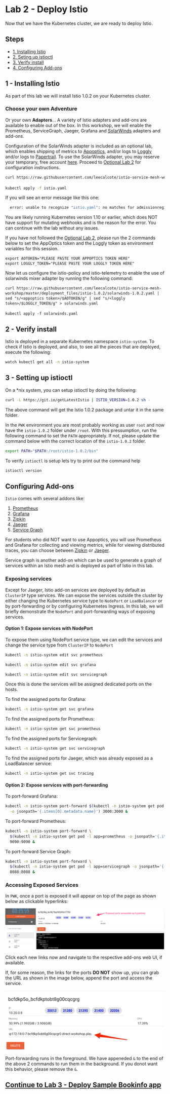 # Lab 2 - Deploy Istio

Now that we have the Kubernetes cluster, we are ready to deploy Istio.

## Steps

* [1. Installing Istio](#1)
* [2. Seting up istioctl](#2)
* [3. Verify install](#3)
* [4. Configuring Add-ons](#4)

## <a name="1"></a> 1 - Installing Istio
As part of this lab we will install Istio 1.0.2 on your Kubernetes cluster.

### Choose your own Adventure
Or your own **Adapters**...
A variety of Istio adapters and add-ons are available to enable out of the box. In this workshop, we will enable the Prometheus, ServiceGraph, Jaeger, Grafana and [SolarWinds](https://github.com/solarwinds/istio-adapter) adapters and add-ons. 

Configuration of the SolarWinds adapter is included as an optional lab, which enables shipping of metrics to [Appoptics](https://www.appoptics.com/), and/or logs to [Loggly](https://www.loggly.com/) and/or logs to [Papertrail](https://papertrailapp.com). To use the SolarWinds adapter, you may reserve your temporary, free account [here](https://docs.google.com/spreadsheets/d/1Rnqje4oQEQeaQRG24ApgdIzn8A2Pa3j5kzbm13_bJLA/edit). Proceed to [Optional Lab 2](optional.md) for configuration instructions.

```sh
curl https://raw.githubusercontent.com/leecalcote/istio-service-mesh-workshop/master/deployment_files/istio-1.0.2/istio-solarwinds-1.0.2.yaml > istio.yaml

kubectl apply -f istio.yaml
```

If you will see an error message like this one:
```sh
  error: unable to recognize "istio.yaml": no matches for admissionregistration.k8s.io/, Kind=MutatingWebhookConfiguration
```

You are likely running Kubernetes version 1.10 or earlier, which does NOT have support for mutating webhooks and is the reason for the error. You can continue with the lab without any issues.


If you have not followed the [Optional Lab 2](optional.md), please run the 2 commands below to set the AppOptics token and the Loggly token as environment variables for this session.
```
export AOTOKEN="PLEASE PASTE YOUR APPOPTICS TOKEN HERE"
export LOGGLY_TOKEN="PLEASE PASTE YOUR LOGGLY TOKEN HERE"
```

Now let us configure the istio-policy and istio-telemetry to enable the use of solarwinds mixer adapter by running the following command:

```
curl https://raw.githubusercontent.com/leecalcote/istio-service-mesh-workshop/master/deployment_files/istio-1.0.2/solarwinds-1.0.2.yaml | sed "s/<appoptics token>/$AOTOKEN/g" | sed "s/<loggly token>/$LOGGLY_TOKEN/g" > solarwinds.yaml 

kubectl apply -f solarwinds.yaml
```


## <a name="2"></a> 2 - Verify install

Istio is deployed in a separate Kubernetes namespace `istio-system`. To check if Istio is deployed, and also, to see all the pieces that are deployed, execute the following:

```sh
watch kubectl get all -n istio-system
```

## <a name="3"></a> 3 - Setting up istioctl
On a *nix system, you can setup istioctl by doing the following: 

```sh
curl -L https://git.io/getLatestIstio | ISTIO_VERSION=1.0.2 sh -
```
The above command will get the Istio 1.0.2 package and untar it in the same folder.

In the `PWK` environment you are most probably working as user `root` and now have the `istio-1.0.2` folder under `/root`. With this pressumption, run the following command to set the `PATH` appropriately. If not, please update the command below with the correct location of the `istio-1.0.2` folder.

```sh
export PATH="$PATH:/root/istio-1.0.2/bin"
```

To verify `istioctl` is setup lets try to print out the command help
```sh
istioctl version
```

## Configuring Add-ons

`Istio` comes with several addons like:
  1. [Prometheus](https://prometheus.io/)
  2. [Grafana](https://grafana.com/)
  3. [Zipkin](https://zipkin.io/)
  4. [Jaeger](https://www.jaegertracing.io/)
  5. [Service Graph](https://istio.io/docs/tasks/telemetry/servicegraph/)

For students who did NOT want to use Appoptics, you will use Prometheus and Grafana for collecting and viewing metrics, while for viewing distributed traces, you can choose between [Zipkin](https://zipkin.io/) or [Jaeger](https://www.jaegertracing.io/).

Service graph is another add-on which can be used to generate a graph of services within an Istio mesh and is deployed as part of Istio in this lab.

### Exposing services

Except for Jaeger, Istio add-on services are deployed by default as `ClusterIP` type services. We can expose the services outside the cluster by either changing the Kubernetes service type to `NodePort` or `LoadBalancer` or by port-forwarding or by configuring Kubernetes Ingress. In this lab, we will briefly demonstrate the `NodePort` and port-forwarding ways of exposing services.

#### Option 1: Expose services with NodePort
To expose them using NodePort service type, we can edit the services and change the service type from `ClusterIP` to `NodePort`

```sh
kubectl -n istio-system edit svc prometheus
```

```sh
kubectl -n istio-system edit svc grafana
```

```sh
kubectl -n istio-system edit svc servicegraph
```

Once this is done the services will be assigned dedicated ports on the hosts. 

To find the assigned ports for Grafana:
```sh
kubectl -n istio-system get svc grafana
```

To find the assigned ports for Prometheus:
```sh
kubectl -n istio-system get svc prometheus
```

To find the assigned ports for Servicegraph:
```sh
kubectl -n istio-system get svc servicegraph
```

To find the assigned ports for Jaeger, which was already exposed as a LoadBalancer service:
```sh
kubectl -n istio-system get svc tracing
```

#### Option 2: Expose services with port-forwarding
To port-forward Grafana:
```sh
kubectl -n istio-system port-forward $(kubectl -n istio-system get pod -l app=grafana \
  -o jsonpath='{.items[0].metadata.name}') 3000:3000 &
```

To port-forward Prometheus:
```sh
kubectl -n istio-system port-forward \
  $(kubectl -n istio-system get pod -l app=prometheus -o jsonpath='{.items[0].metadata.name}') \
  9090:9090 &
```

To port-forward Service Graph:
```sh
kubectl -n istio-system port-forward \
  $(kubectl -n istio-system get pod -l app=servicegraph -o jsonpath='{.items[0].metadata.name}') \
  8088:8088 &
```

### Accessing Exposed Services

In `PWK`, once a port is exposed it will appear on top of the page as shown below as clickable hyperlinks:

![](img/exposed_ports.png)

Click each new links now and navigate to the respective add-ons web UI, if available. 


If, for some reason, the links for the ports **DO NOT** show up, you can grab the URL as shown in the image below, append the port and access the service.

![](img/expose_url.png)

Port-forwarding runs in the foreground. We have appeneded `&` to the end of the above 2 commands to run them in the background. If you donot want this behavior, please remove the `&`.


## [Continue to Lab 3 - Deploy Sample Bookinfo app](../lab-3/README.md)
